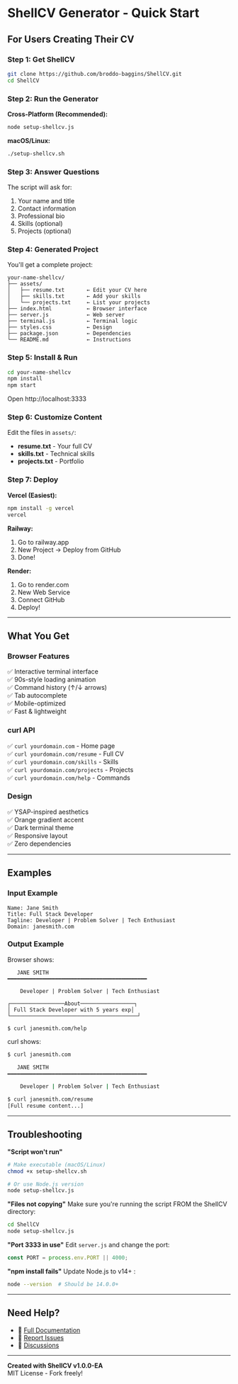 # ShellCV Generator - Quick Start

## For Users Creating Their CV

### Step 1: Get ShellCV

```bash
git clone https://github.com/broddo-baggins/ShellCV.git
cd ShellCV
```

### Step 2: Run the Generator

**Cross-Platform (Recommended):**
```bash
node setup-shellcv.js
```

**macOS/Linux:**
```bash
./setup-shellcv.sh
```

### Step 3: Answer Questions

The script will ask for:
1. Your name and title
2. Contact information
3. Professional bio
4. Skills (optional)
5. Projects (optional)

### Step 4: Generated Project

You'll get a complete project:
```
your-name-shellcv/
├── assets/
│   ├── resume.txt       ← Edit your CV here
│   ├── skills.txt       ← Add your skills
│   └── projects.txt     ← List your projects
├── index.html           ← Browser interface
├── server.js            ← Web server
├── terminal.js          ← Terminal logic
├── styles.css           ← Design
├── package.json         ← Dependencies
└── README.md            ← Instructions
```

### Step 5: Install & Run

```bash
cd your-name-shellcv
npm install
npm start
```

Open http://localhost:3333

### Step 6: Customize Content

Edit the files in `assets/`:
- **resume.txt** - Your full CV
- **skills.txt** - Technical skills
- **projects.txt** - Portfolio

### Step 7: Deploy

**Vercel (Easiest):**
```bash
npm install -g vercel
vercel
```

**Railway:**
1. Go to railway.app
2. New Project → Deploy from GitHub
3. Done!

**Render:**
1. Go to render.com
2. New Web Service
3. Connect GitHub
4. Deploy!

---

## What You Get

### Browser Features
✅ Interactive terminal interface  
✅ 90s-style loading animation  
✅ Command history (↑/↓ arrows)  
✅ Tab autocomplete  
✅ Mobile-optimized  
✅ Fast & lightweight  

### curl API
✅ `curl yourdomain.com` - Home page  
✅ `curl yourdomain.com/resume` - Full CV  
✅ `curl yourdomain.com/skills` - Skills  
✅ `curl yourdomain.com/projects` - Projects  
✅ `curl yourdomain.com/help` - Commands  

### Design
✅ YSAP-inspired aesthetics  
✅ Orange gradient accent  
✅ Dark terminal theme  
✅ Responsive layout  
✅ Zero dependencies  

---

## Examples

### Input Example
```
Name: Jane Smith
Title: Full Stack Developer
Tagline: Developer | Problem Solver | Tech Enthusiast
Domain: janesmith.com
```

### Output Example
Browser shows:
```
   JANE SMITH
━━━━━━━━━━━━━━━━━━━━━━━━━━━━━━━━━━━━━━━━━━━━

    Developer | Problem Solver | Tech Enthusiast

┌─────────────────About─────────────────┐
│ Full Stack Developer with 5 years exp│
└────────────────────────────────────────┘

$ curl janesmith.com/help
```

curl shows:
```bash
$ curl janesmith.com

   JANE SMITH
━━━━━━━━━━━━━━━━━━━━━━━━━━━━━━━━━━━━━━━━━━━━

    Developer | Problem Solver | Tech Enthusiast

$ curl janesmith.com/resume
[Full resume content...]
```

---

## Troubleshooting

**"Script won't run"**
```bash
# Make executable (macOS/Linux)
chmod +x setup-shellcv.sh

# Or use Node.js version
node setup-shellcv.js
```

**"Files not copying"**
Make sure you're running the script FROM the ShellCV directory:
```bash
cd ShellCV
node setup-shellcv.js
```

**"Port 3333 in use"**
Edit `server.js` and change the port:
```javascript
const PORT = process.env.PORT || 4000;
```

**"npm install fails"**
Update Node.js to v14+ :
```bash
node --version  # Should be 14.0.0+
```

---

## Need Help?

- 📖 [Full Documentation](docs/ONBOARDING_GUIDE.md)
- 🐛 [Report Issues](https://github.com/broddo-baggins/ShellCV/issues)
- 💬 [Discussions](https://github.com/broddo-baggins/ShellCV/discussions)

---

**Created with ShellCV v1.0.0-EA**  
MIT License - Fork freely!

